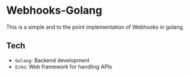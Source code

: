 # Webhooks-Golang

This is a simple and to the point implementation of Webhooks in golang.

## Tech

- `Golang`: Backend development
- `Echo`: Web framework for handling APIs
